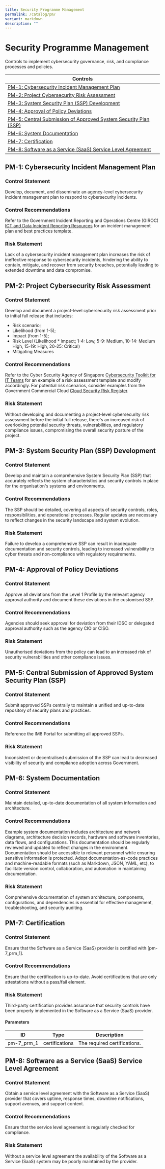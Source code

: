 ```yaml
---
title: Security Programme Management
permalink: /catalog/pm/
variant: markdown
description: ""
---
```

# Security Programme Management

Controls to implement cybersecurity governance, risk, and compliance processes and policies.

| Controls |
| ---- |
| [PM-1: Cybersecurity Incident Management Plan](#pm-1) |
| [PM-2: Project Cybersecurity Risk Assessment](#pm-2) |
| [PM-3: System Security Plan (SSP) Development](#pm-3) |
| [PM-4: Approval of Policy Deviations](#pm-4) |
| [PM-5: Central Submission of Approved System Security Plan (SSP)](#pm-5) |
| [PM-6: System Documentation](#pm-6) |
| [PM-7: Certification](#pm-7) |
| [PM-8: Software as a Service (SaaS) Service Level Agreement](#pm-8) |


<a id="pm-1"></a>
## PM-1: Cybersecurity Incident Management Plan

### Control Statement

Develop, document, and disseminate an agency-level cybersecurity incident management plan to respond to cybersecurity incidents.

### Control Recommendations

Refer to the Government Incident Reporting and Operations Centre (GIROC) [ICT and Data Incident Reporting Resources](https://gccprod.sharepoint.com/sites/GOVTECH-digitalgov/GIROC/SitePages/Useful-Resources.aspx) for an incident management plan and best practices template.

### Risk Statement

Lack of a cybersecurity incident management plan increases the risk of ineffective response to cybersecurity incidents, hindering the ability to contain, mitigate, and recover from security breaches, potentially leading to extended downtime and data compromise.



<a id="pm-2"></a>
## PM-2: Project Cybersecurity Risk Assessment

### Control Statement

Develop and document a project-level cybersecurity risk assessment prior to initial full release that includes:
 * Risk scenario;
 * Likelihood (from 1-5);
 * Impact (from 1-5);
 * Risk Level (Likelihood * Impact; 1-4: Low, 5-9: Medium, 10-14: Medium High, 15-19: High, 20-25: Critical)
 * Mitigating Measures


### Control Recommendations

Refer to the Cyber Security Agency of Singapore [Cybersecurity Toolkit for IT Teams](https://www.csa.gov.sg/our-programmes/support-for-enterprises/sg-cyber-safe-programme/cybersecurity-toolkits/cybersecurity-toolkit-for-it-teams) for an example of a risk assessment template and modify accordingly. For potential risk scenarios, consider examples from the Government Commercial Cloud [Cloud Security Risk Register](https://cloudplaybook.in.tech.gov.sg/confluence/display/CPP/3%29+Cloud+Security+Risk+Assessment).

### Risk Statement

Without developing and documenting a project-level cybersecurity risk assessment before the initial full release, there's an increased risk of overlooking potential security threats, vulnerabilities, and regulatory compliance issues, compromising the overall security posture of the project.



<a id="pm-3"></a>
## PM-3: System Security Plan (SSP) Development

### Control Statement

Develop and maintain a comprehensive System Security Plan (SSP) that accurately reflects the system characteristics and security controls in place for the organisation's systems and environments.

### Control Recommendations

The SSP should be detailed, covering all aspects of security controls, roles, responsibilities, and operational processes. Regular updates are necessary to reflect changes in the security landscape and system evolution.

### Risk Statement

Failure to develop a comprehensive SSP can result in inadequate documentation and security controls, leading to increased vulnerability to cyber threats and non-compliance with regulatory requirements.



<a id="pm-4"></a>
## PM-4: Approval of Policy Deviations

### Control Statement

Approve all deviations from the Level 1 Profile by the relevant agency approval authority and document these deviations in the customised SSP.

### Control Recommendations

Agencies should seek approval for deviation from their IDSC or delegated approval authority such as the agency CIO or CISO.

### Risk Statement

Unauthorised deviations from the policy can lead to an increased risk of security vulnerabilities and other compliance issues.



<a id="pm-5"></a>
## PM-5: Central Submission of Approved System Security Plan (SSP)

### Control Statement

Submit approved SSPs centrally to maintain a unified and up-to-date repository of security plans and practices.

### Control Recommendations

Reference the IM8 Portal for submitting all approved SSPs.

### Risk Statement

Inconsistent or decentralised submission of the SSP can lead to decreased visibility of security and compliance adoption across Government.



<a id="pm-6"></a>
## PM-6: System Documentation

### Control Statement

Maintain detailed, up-to-date documentation of all system information and architecture.

### Control Recommendations

Example system documentation includes architecture and network diagrams, architecture decision records, hardware and software inventories, data flows, and configurations. This documentation should be regularly reviewed and updated to reflect changes in the environment. Documentation should be accessible to relevant personnel while ensuring sensitive information is protected. Adopt documentation-as-code practices and machine-readable formats (such as Markdown, JSON, YAML, etc), to facilitate version control, collaboration, and automation in maintaining documentation.

### Risk Statement

Comprehensive documentation of system architecture, components, configurations, and dependencies is essential for effective management, troubleshooting, and security auditing.



<a id="pm-7"></a>
## PM-7: Certification

### Control Statement

Ensure that the Software as a Service (SaaS) provider is certified with [pm-7_prm_1].

### Control Recommendations

Ensure that the certification is up-to-date. Avoid certifications that are only attestations without a pass/fail element.

### Risk Statement

Third-party certification provides assurance that security controls have been properly implemented in the Software as a Service (SaaS) provider.



#### Parameters

| ID | Type | Description |
| -- | ---- | ----------- |
| pm-7_prm_1 | certifications | The required certifications. |

<a id="pm-8"></a>
## PM-8: Software as a Service (SaaS) Service Level Agreement

### Control Statement

Obtain a service level agreement with the Software as a Service (SaaS) provider that covers uptime, response times, downtime notifications, support avenues, and support content.

### Control Recommendations

Ensure that the service level agreement is regularly checked for compliance.

### Risk Statement

Without a service level agreement the availability of the Software as a Service (SaaS) system may be poorly maintained by the provider.




